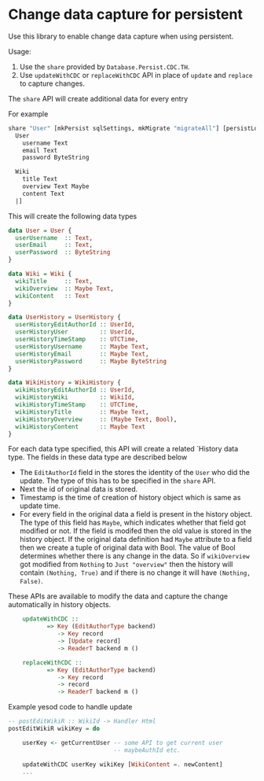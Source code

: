 # Change data capture for persistent

Use this library to enable change data capture when using persistent.

Usage:
  1. Use the `share` provided by `Database.Persist.CDC.TH`.
  2. Use `updateWithCDC` or `replaceWithCDC` API in place of `update` and `replace` to capture changes.

The `share` API will create additional data for every entry

For example 

```haskell
share "User" [mkPersist sqlSettings, mkMigrate "migrateAll"] [persistLowerCase|
  User
    username Text
    email Text
    password ByteString

  Wiki
    title Text
    overview Text Maybe
    content Text
  |]
```

This will create the following data types

```haskell
data User = User {
  userUsername  :: Text,
  userEmail     :: Text,
  userPassword  :: ByteString
}

data Wiki = Wiki {
  wikiTitle     :: Text,
  wikiOverview  :: Maybe Text,
  wikiContent   :: Text
}

data UserHistory = UserHistory {
  userHistoryEditAuthorId :: UserId,
  userHistoryUser         :: UserId,
  userHistoryTimeStamp    :: UTCTime,
  userHistoryUsername     :: Maybe Text,
  userHistoryEmail        :: Maybe Text,
  userHistoryPassword     :: Maybe ByteString
}

data WikiHistory = WikiHistory {
  wikiHistoryEditAuthorId :: UserId,
  wikiHistoryWiki         :: WikiId,
  wikiHistoryTimeStamp    :: UTCTime,
  wikiHistoryTitle        :: Maybe Text,
  wikiHistoryOverview     :: (Maybe Text, Bool),
  wikiHistoryContent      :: Maybe Text
}
```

For each data type specified, this API will create a related `History data type.
The fields in these data type are described below
  - The `EditAuthorId` field in the stores the identity of the `User` who did the update.
    The type of this has to be specified in the `share` API.
  - Next the id of original data is stored.
  - Timestamp is the time of creation of history object which is same as update time.
  - For every field in the original data a field is present in the history object.
    The type of this field has `Maybe`, which indicates whether that field got
    modified or not. If the field is modifed then the old value is stored in the
    history object.
    If the original data definition had `Maybe` attribute to a field then we create 
    a tuple of original data with Bool. The value of Bool determines whether there is 
    any change in the data.
    So if `wikiOverview` got modified from `Nothing` to `Just "overview"` then the
    history will contain `(Nothing, True)` and if there is no change it will have
    `(Nothing, False)`.

These APIs are available to modify the data and capture the change automatically 
in history objects.

```haskell
    updateWithCDC ::
           => Key (EditAuthorType backend) 
              -> Key record
              -> [Update record]
              -> ReaderT backend m ()

    replaceWithCDC ::
           => Key (EditAuthorType backend) 
              -> Key record
              -> record
              -> ReaderT backend m ()
```

Example yesod code to handle update

```haskell
-- postEditWikiR :: WikiId -> Handler Html
postEditWikiR wikiKey = do

    userKey <- getCurrentUser -- some API to get current user
                              -- maybeAuthId etc.

    updateWithCDC userKey wikiKey [WikiContent =. newContent]
    ...

```
